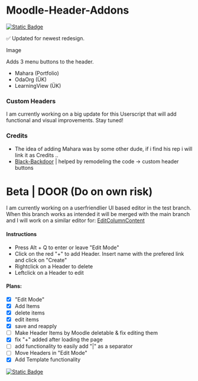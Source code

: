 # Moodle-Header-Addons 

[![Static Badge](https://img.shields.io/badge/Install-Script-green?style=for-the-badge)](https://github.com/MyDrift-user/Moodle-Header-Addons/raw/main/Moodle-Header-Addons.user.js)

✅ Updated for newest redesign.

Image

Adds 3 menu buttons to the header.
- Mahara (Portfolio)
- OdaOrg (ÜK)
- LearningView (ÜK)

### Custom Headers

I am currently working on a big update for this Userscript that will add functional and visual improvements.
Stay tuned!

### Credits
- The idea of adding Mahara was by some other dude, if i find his rep i will link it as Credits ..
- [Black-Backdoor](https://github.com/black-backdoor) | helped by remodeling the code -> custom header buttons

# Beta | DOOR (Do on own risk)

I am currently working on a userfriendlier UI based editor in the test branch.
When this branch works as intended it will be merged with the main branch and I will work on a similar editor for:
[EditColumnContent](https://github.com/MyDrift-user/EditColumnContent)

#### Instructions
* Press Alt + Q to enter or leave "Edit Mode"
* Click on the red "+" to add Header. Insert name with the prefered link and click on "Create"
* Rightclick on a Header to delete
* Leftclick on a Header to edit

#### Plans:
* [x] "Edit Mode"
* [x] Add Items
* [x] delete items
* [x] edit items
* [x] save and reapply
* [ ] Make Header Items by Moodle deletable & fix editing them
* [x] fix "+" added after loading the page
* [ ] add functionality to easily add "|" as a separator
* [ ] Move Headers in "Edit Mode"
* [x] Add Template functionality

[![Static Badge](https://img.shields.io/badge/Install-Script-green?style=for-the-badge)](https://github.com/MyDrift-user/Moodle-Header-Addons/raw/test/Moodle-Header-Addons.user.js)
